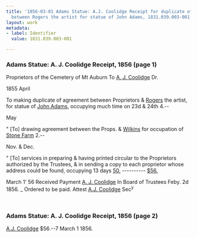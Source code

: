 ```yaml
---
title: '1856-03-01 Adams Statue: A.J. Coolidge Receipt for duplicate of agreement
  between Rogers the artist for statue of John Adams, 1831.039.003-001'
layout: work
metadata:
- label: Identifier
  value: 1831.039.003-001

---
```

<div class="pages">
<div id="page-1130579">
<h3><a name="page-1130579">Adams Statue: A. J. Coolidge Receipt, 1856 (page 1)</a></h3>
<div class="page-content">
<p>Proprietors of the Cemetery of Mt Auburn<span class='line-break'> </span>To <a href='/pages/subjects/53157' title='Coolidge, Austin J.'>A. J. Coolidge</a> Dr.</p>
<p><date when='1855-04'>1855 April</date></p>
<p>To making duplicate of agreement between<span class='line-break'> </span>Proprietors &amp; <a href='/pages/subjects/52560' title='Rogers, Randolph'>Rogers</a> the artist, for statue<span class='line-break'> </span>of <a href='/pages/subjects/52561' title='John Adams Statue'>John Adams</a>, occupying much time<span class='line-break'> </span>on 23d &amp; 24th 4.--</p>
<p><date when='1855-05'>May</date></p>
<p>" [To] drawing agreement between the Props.<span class='line-break'> </span>&amp; <a href='/pages/subjects/53228' title='Wilkins, Mr.'>Wilkins</a> for occupation of <a href='/pages/subjects/53229' title='Stone Farm'>Stone Farm</a>  2.--</p>
<p><date when='1855-11'>Nov.</date> &amp; <date when='1855-12'>Dec.</date></p>
<p>" [To] services in preparing &amp; having printed<span class='line-break'> </span>circular to the Proprietors author<span class='line-break'></span>ized by the Trustees, &amp; in sending a<span class='line-break'> </span>copy to each proprietor whose address<span class='line-break'> </span>could be found, occupying<span class='line-break'> </span>13 days  <ins>50.</ins><span class='line-break'> </span>----------<span class='line-break'> </span><ins>$56.</ins></p>
<p><date when='1856-03-01'>March 1' 56</date> Received Payment<span class='line-break'> </span><a href='/pages/subjects/53157' title='Coolidge, Austin J.'>A. J. Coolidge</a><span class='line-break'> </span>In Board of Trustees <date when='1856-02-02'>Feby. 2d 1856</date>. _<span class='line-break'> </span>Ordered to be paid. Attest <a href='/pages/subjects/53157' title='Coolidge, Austin J.'>A.J. Coolidge</a> Sec<sup>y</sup></p>
</div>
</div>
<br />
<div id="page-1130580">
<h3><a name="page-1130580">Adams Statue: A. J. Coolidge Receipt, 1856 (page 2)</a></h3>
<div class="page-content">
<p><a href='/pages/subjects/53157' title='Coolidge, Austin J.'>A.J. Coolidge</a> $56.--7<span class='line-break'> </span><date when='1856-03-01'>March 1 1856</date>.</p>
</div>
</div>
<br />
</div>
